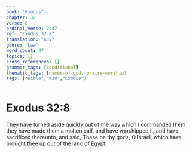 ```yaml
---
book: "Exodus"
chapter: 32
verse: 8
ordinal_verse: 2447
ref: "Exodus 32:8"
translation: "KJV"
genre: "Law"
word_count: 47
topics: []
cross_references: []
grammar_tags: [conditional]
thematic_tags: [names-of-god, praise-worship]
tags: ["Bible","KJV","Exodus"]
---
```


# Exodus 32:8

They have turned aside quickly out of the way which I commanded them: they have made them a molten calf, and have worshipped it, and have sacrificed thereunto, and said, These be thy gods, O Israel, which have brought thee up out of the land of Egypt.
